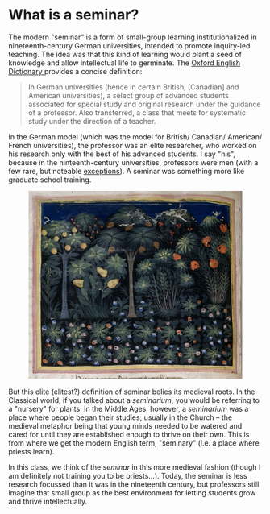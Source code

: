 # What is a seminar?

The modern "seminar" is a form of small-group learning institutionalized in nineteenth-century German universities, intended to promote inquiry-led teaching. The idea was that this kind of learning would plant a seed of knowledge and allow intellectual life to germinate. The [Oxford English Dictionary ](https://www.oed.com/view/Entry/175679?isAdvanced=false\&result=2\&rskey=btvlCf&)provides a concise definition:&#x20;

> In German universities (hence in certain British, \[Canadian] and American universities), a select group of advanced students associated for special study and original research under the guidance of a professor. Also transferred, a class that meets for systematic study under the direction of a teacher.

In the German model (which was the model for British/ Canadian/ American/ French universities), the professor was an elite researcher, who worked on his research only with the best of his advanced students. I say "his", because in the ninteenth-century universities, professors were men (with a few rare, but noteable [exceptions](https://www.agnesscott.edu/lriddle/women/kova.htm)). A seminar was something more like graduate school training.&#x20;

<figure><img src="../../.gitbook/assets/medieval-garden.jpg" alt="medieval manuscript image of a lush garden, with flowering plants and trees"><figcaption></figcaption></figure>

But this elite (elitest?) definition of seminar belies its medieval roots. In the Classical world, if you talked about a _seminarium_, you would be referring to a "nursery" for plants. In the Middle Ages, however, a _seminarium_ was a place where people began their studies, usually in the Church – the medieval metaphor being that young minds needed to be watered and cared for until they are established enough to thrive on their own. This is from where we get the modern English term, "seminary" (i.e. a place where priests learn).&#x20;

In this class, we think of the _seminar_ in this more medieval fashion (though I am definitely not training you to be priests...).  Today, the seminar is less research focussed than it was in the nineteenth century, but professors still imagine that small group as the best environment for letting students grow and thrive intellectually.
